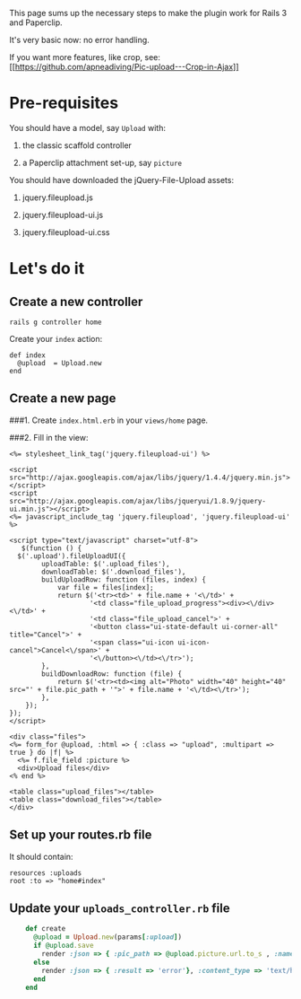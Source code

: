 This page sums up the necessary steps to make the plugin work for Rails 3 and Paperclip.

It's very basic now: no error handling.

If you want more features, like crop, see: [[https://github.com/apneadiving/Pic-upload---Crop-in-Ajax]]

# Pre-requisites

You should have a model, say `Upload` with:

1. the classic scaffold controller

2. a Paperclip attachment set-up, say `picture`

You should have downloaded the jQuery-File-Upload assets:

1. jquery.fileupload.js

2. jquery.fileupload-ui.js

3. jquery.fileupload-ui.css

# Let's do it

## Create a new controller
`rails g controller home`

Create your `index` action:

    def index
      @upload  = Upload.new
    end

## Create a new page
###1. Create `index.html.erb` in your `views/home` page.

###2. Fill in the view:

    <%= stylesheet_link_tag('jquery.fileupload-ui') %>

    <script src="http://ajax.googleapis.com/ajax/libs/jquery/1.4.4/jquery.min.js"></script>
    <script src="http://ajax.googleapis.com/ajax/libs/jqueryui/1.8.9/jquery-ui.min.js"></script>
    <%= javascript_include_tag 'jquery.fileupload', 'jquery.fileupload-ui' %>
	
    <script type="text/javascript" charset="utf-8">	
       $(function () {
	  $('.upload').fileUploadUI({
	        uploadTable: $('.upload_files'),
	        downloadTable: $('.download_files'),
	        buildUploadRow: function (files, index) {
	            var file = files[index];
	            return $('<tr><td>' + file.name + '<\/td>' +
	                    '<td class="file_upload_progress"><div><\/div><\/td>' +
	                    '<td class="file_upload_cancel">' +
	                    '<button class="ui-state-default ui-corner-all" title="Cancel">' +
	                    '<span class="ui-icon ui-icon-cancel">Cancel<\/span>' +
	                    '<\/button><\/td><\/tr>');
	        },
	        buildDownloadRow: function (file) {
	            return $('<tr><td><img alt="Photo" width="40" height="40" src="' + file.pic_path + '">' + file.name + '<\/td><\/tr>');
	        },
	    });
	});
    </script>

    <div class="files"> 
	<%= form_for @upload, :html => { :class => "upload", :multipart => true } do |f| %>
	  <%= f.file_field :picture %>
	  <div>Upload files</div>
	<% end %>

    <table class="upload_files"></table>
    <table class="download_files"></table>
    </div>

## Set up your routes.rb file

It should contain:

    resources :uploads
    root :to => "home#index"

## Update your `uploads_controller.rb` file
```ruby
    def create
      @upload = Upload.new(params[:upload])
      if @upload.save
        render :json => { :pic_path => @upload.picture.url.to_s , :name => @upload.picture.instance.attributes["picture_file_name"] }, :content_type => 'text/html'
      else
        render :json => { :result => 'error'}, :content_type => 'text/html'
      end
    end
```
